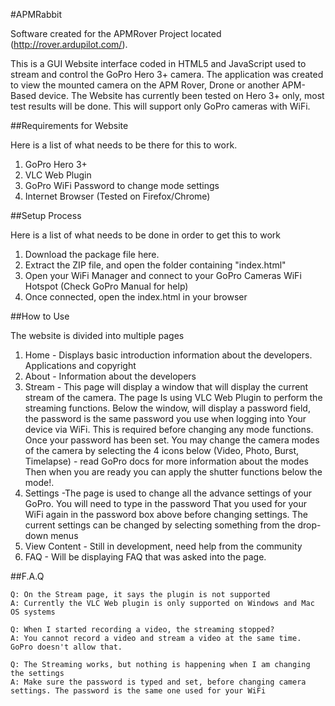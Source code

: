 #APMRabbit

Software created for the APMRover Project located (http://rover.ardupilot.com/). 

This is a GUI Website interface coded in HTML5 and JavaScript used to stream and control the GoPro Hero 3+ camera.
The application was created to view the mounted camera on the APM Rover, Drone or another APM-Based device. The
Website has currently been tested on Hero 3+ only, most test results will be done. This will support only
GoPro cameras with WiFi.

##Requirements for Website

Here is a list of what needs to be there for this to work.

1. GoPro Hero 3+
2. VLC Web Plugin
3. GoPro WiFi Password to change mode settings
4. Internet Browser (Tested on Firefox/Chrome)


##Setup Process

Here is a list of what needs to be done in order to get this to work

1. Download the package file here.
2. Extract the ZIP file, and open the folder containing "index.html"
3. Open your WiFi Manager and connect to your GoPro Cameras WiFi Hotspot (Check GoPro Manual for help)
4. Once connected, open the index.html in your browser

##How to Use

The website is divided into multiple pages

1. Home - Displays basic introduction information about the developers. Applications and copyright
2. About - Information about the developers
3. Stream - This page will display a window that will display the current stream of the camera. The page
        Is using VLC Web Plugin to perform the streaming functions.
        Below the window, will display a password field, the password is the same password you use when logging into
        Your device via WiFi. This is required before changing any mode functions.
        Once your password has been set. You may change the camera modes of the camera by selecting the 4 icons below
        (Video, Photo, Burst, Timelapse) - read GoPro docs for more information about the modes
        Then when you are ready you can apply the shutter functions below the mode!.
4. Settings -The page is used to change all the advance settings of your GoPro. You will need to type in the password
        That you used for your WiFi again in the password box above before changing settings. 
        The current settings can be changed by selecting something from the drop-down menus
5. View Content - Still in development, need help from the community
6. FAQ - Will be displaying FAQ that was asked into the page. 

##F.A.Q
    
    Q: On the Stream page, it says the plugin is not supported
    A: Currently the VLC Web plugin is only supported on Windows and Mac OS systems

    Q: When I started recording a video, the streaming stopped?
    A: You cannot record a video and stream a video at the same time. GoPro doesn't allow that.

    Q: The Streaming works, but nothing is happening when I am changing the settings
    A: Make sure the password is typed and set, before changing camera settings. The password is the same one used for your WiFi






